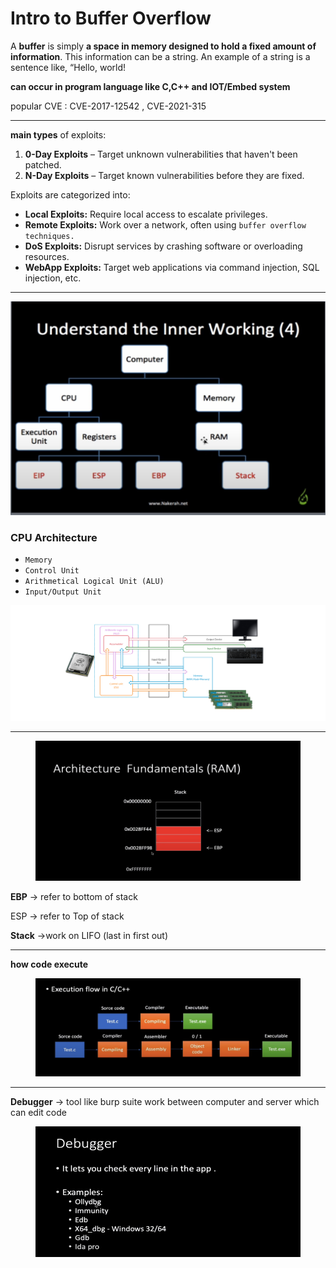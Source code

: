 # Intro to Buffer Overflow

A **buffer** is simply **a space in memory designed to hold a fixed amount of information**. This information can be a string. An example of a string is a sentence like, “Hello, world!

**can occur in program language like C,C++ and IOT/Embed system**

popular CVE : CVE-2017-12542 , CVE-2021-315

***

**main types** of exploits:

1. **0-Day Exploits** – Target unknown vulnerabilities that haven't been patched.
2. **N-Day Exploits** – Target known vulnerabilities before they are fixed.

Exploits are categorized into:

* **Local Exploits:** Require local access to escalate privileges.
* **Remote Exploits:** Work over a network, often using `buffer overflow techniques.`
* **DoS Exploits:** Disrupt services by crashing software or overloading resources.
* **WebApp Exploits:** Target web applications via command injection, SQL injection, etc.

***

![image.png](<../../../.gitbook/assets/image (11).png>)

### **CPU Architecture**

* `Memory`
* `Control Unit`
* `Arithmetical Logical Unit (ALU)`
* `Input/Output Unit`

![von\_neumann3.webp](../../../.gitbook/assets/von_neumann3.webp)

***

<figure><img src="../../../.gitbook/assets/image 1 (3).png" alt=""><figcaption></figcaption></figure>

**EBP** → refer to bottom of stack

ESP → refer to Top of stack

**Stack** →work on LIFO (last in first out)

***

**how code execute**

<figure><img src="../../../.gitbook/assets/image 2 (3).png" alt=""><figcaption></figcaption></figure>

***

**Debugger** → tool like burp suite work between computer and server which can edit code

<figure><img src="../../../.gitbook/assets/image 3 (3).png" alt=""><figcaption></figcaption></figure>
